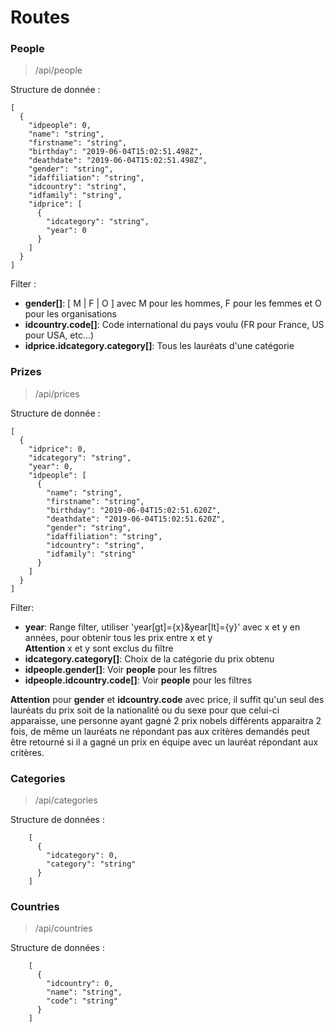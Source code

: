 # Routes

### People

>/api/people

Structure de donnée :

    [
      {
        "idpeople": 0,
        "name": "string",
        "firstname": "string",
        "birthday": "2019-06-04T15:02:51.498Z",
        "deathdate": "2019-06-04T15:02:51.498Z",
        "gender": "string",
        "idaffiliation": "string",
        "idcountry": "string",
        "idfamily": "string",
        "idprice": [
          {
            "idcategory": "string",
            "year": 0
          }
        ]
      }
    ]
    
Filter :

* **gender[]**: [ M | F | O ] avec M pour les hommes, F pour les femmes et O pour les organisations
* **idcountry.code[]**: Code international du pays voulu (FR pour France, US pour USA, etc...)
* **idprice.idcategory.category[]**: Tous les lauréats d'une catégorie

### Prizes

>/api/prices

Structure de donnée :

    [
      {
        "idprice": 0,
        "idcategory": "string",
        "year": 0,
        "idpeople": [
          {
            "name": "string",
            "firstname": "string",
            "birthday": "2019-06-04T15:02:51.620Z",
            "deathdate": "2019-06-04T15:02:51.620Z",
            "gender": "string",
            "idaffiliation": "string",
            "idcountry": "string",
            "idfamily": "string"
          }
        ]
      }
    ]
    
Filter: 

* **year**: Range filter, utiliser 'year[gt]={x}&year[lt]={y}' avec x et y en années, pour obtenir tous les prix entre x et y  
**Attention** x et y sont exclus du filtre
* **idcategory.category[]**: Choix de la catégorie du prix obtenu
* **idpeople.gender[]**: Voir **people** pour les filtres
* **idpeople.idcountry.code[]**: Voir **people** pour les filtres
  
**Attention** pour **gender** et **idcountry.code** avec price, il suffit qu'un seul des lauréats du prix soit de la nationalité
ou du sexe pour que celui-ci apparaisse, une personne ayant gagné 2 prix nobels différents apparaitra 2 fois, de même un
lauréats ne répondant pas aux critères demandés peut être retourné si il a gagné un prix en équipe avec un lauréat répondant
aux critères.

### Categories

>/api/categories

Structure de données :

        [
          {
            "idcategory": 0,
            "category": "string"
          }
        ]
        
### Countries

>/api/countries

Structure de données :

        [
          {
            "idcountry": 0,
            "name": "string",
            "code": "string"
          }
        ]